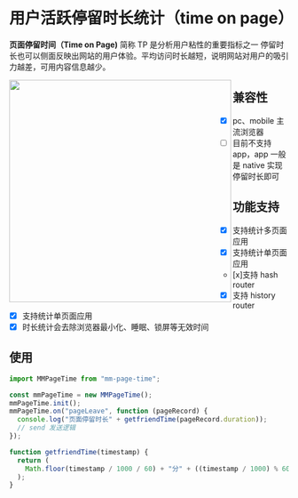 # 用户活跃停留时长统计（time on page）

**页面停留时间（Time on Page)**  简称 TP 是分析用户粘性的重要指标之一
停留时长也可以侧面反映出网站的用户体验。平均访问时长越短，说明网站对用户的吸引力越差，可用内容信息越少。

<img src="https://github.com/fanxinqi/mm-page-time/blob/main/doc/time-on-page.jpeg"  height="400" align="left" />

## 兼容性

- [x] pc、mobile 主流浏览器
- [ ] 目前不支持 app，app 一般是 native 实现停留时长即可

## 功能支持

- [x] 支持统计多页面应用
- [x] 支持统计单页面应用
  - [x]支持 hash router
  - [x] 支持 history router
- [x] 支持统计单页面应用
- [x] 时长统计会去除浏览器最小化、睡眠、锁屏等无效时间

## 使用

```javascript
import MMPageTime from "mm-page-time";

const mmPageTime = new MMPageTime();
mmPageTime.init();
mmPageTime.on("pageLeave", function (pageRecord) {
  console.log("页面停留时长" + getfriendTime(pageRecord.duration));
  // send 发送逻辑
});

function getfriendTime(timestamp) {
  return (
    Math.floor(timestamp / 1000 / 60) + "分" + ((timestamp / 1000) % 60) + "秒"
  );
}
```
